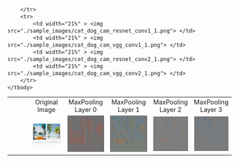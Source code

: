 <table border=0 >
	<tbody>
    <tr>
  		<td>  </td>
  		<td align="center"> Original Image </td>
  		<td align="center"> MaxPooling Layer 0 </td>
  		<td align="center"> MaxPooling Layer 1</td>
  		<td align="center"> MaxPooling Layer 2</td>
	    	<td align="center"> MaxPooling Layer 3</td>
  	</tr>
		<tr>
			<td width="21%" > <img src=""> </td>
			<td width="21%" > <img src="4098089.png"> </td>
			<td width="21%" > <img src="1.png"> </td>
			<td width="21%" > <img src="2.png"> </td>
			<td width="21%" > <img src="3.png"> </td>
			<td width="21%" > <img src="4.png"> </td>
			
		</tr>
		<tr>
			<td width="21%" > <img src="./sample_images/cat_dog_cam_resnet_conv1_1.png"> </td>
			<td width="21%" > <img src="./sample_images/cat_dog_cam_vgg_conv1_1.png"> </td>
			<td width="21%" > <img src="./sample_images/cat_dog_cam_resnet_conv2_1.png"> </td>
			<td width="21%" > <img src="./sample_images/cat_dog_cam_vgg_conv2_1.png"> </td>
		</tr>
	</tbody>
</table>
